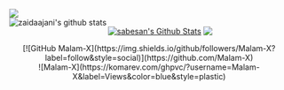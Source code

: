 [<img align="center" src="https://github-readme-stats.vercel.app/api/top-langs/?username=Malam-X&theme=light&hide_langs_below=1" />](https://github.com/Malam-X)<br>
<img align="left" alt="zaidaajani's github stats" src="https://github-readme-stats.codestackr.vercel.app/api?username=Malam-X&show_icons=true&hide_border=true" />

<a href="https://github.com/Malam-X">
<img align="center" alt="sabesan's Github Stats" src="https://github-readme-stats.codestackr.vercel.app/api?username=Malam-X&show_icons=true&hide_border=true&count_private=true&include_all_commits=true&theme=radical" /></a>

<a href="https://github.com/Malam-X">
  <img align="center" src="https://github-readme-stats.anuraghazra1.vercel.app/api/top-langs/?username=Malam-X&layout=compact&theme=radical" />
</a>

<p align="center">
    [![GitHub Malam-X](https://img.shields.io/github/followers/Malam-X?label=follow&style=social)](https://github.com/Malam-X)<br>
    ![Malam-X](https://komarev.com/ghpvc/?username=Malam-X&label=Views&color=blue&style=plastic)
</p>

[whatsapp]: https://wa.me/+6285731246143
